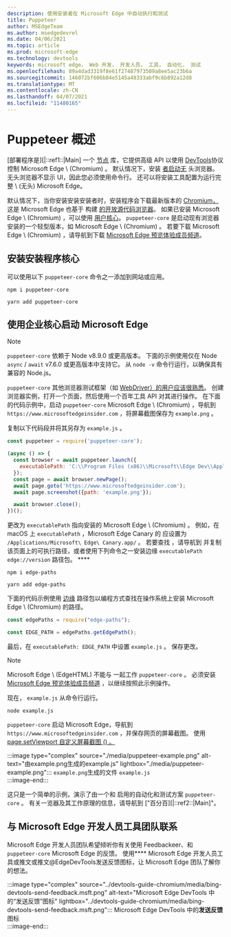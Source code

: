 ```yaml
---
description: 使用安装者在 Microsoft Edge 中自动执行和测试
title: Puppeteer
author: MSEdgeTeam
ms.author: msedgedevrel
ms.date: 04/06/2021
ms.topic: article
ms.prod: microsoft-edge
ms.technology: devtools
keywords: microsoft edge， Web 开发， 开发人员， 工具， 自动化， 测试
ms.openlocfilehash: 89a4dad3319f8e61f27487973509a8ee5ac23b6a
ms.sourcegitcommit: 146072bf606b84e5145a48333abf9c6b892a12d8
ms.translationtype: MT
ms.contentlocale: zh-CN
ms.lasthandoff: 04/07/2021
ms.locfileid: "11480165"
---
```

# <a name="puppeteer-overview"></a>Puppeteer 概述  

[部署程序是][|::ref1::|Main] 一个 [节点][NodejsMain] 库，它提供高级 API 以使用 [DevTools][GithubChromedevtoolsProtocol]协议控制 Microsoft Edge \ (Chromium\) 。  默认情况下，安装 [者启动无][WikiHeadlessBrowser] 头浏览器。  无头浏览器不显示 UI，因此您必须使用命令行。  还可以将安装工具配置为运行完整 \ (无头\) Microsoft Edge。  

默认情况下，当你安装安装安装者时，安装程序会下载最新版本的 [Chromium，][ChromiumHome]这是 Microsoft Edge 也基于 构建 [的开放源代码浏览器][MicrosoftBlogsWindowsExperience20181206]。  如果已安装 Microsoft Edge \ (Chromium\) ，可以使用 [用户核心][PuppeteerApivscore]。  `puppeteer-core` 是启动现有浏览器安装的一个轻型版本，如 Microsoft Edge \ (Chromium\) 。  若要下载 Microsoft Edge \ (Chromium\) ，请导航到下载 [Microsoft Edge 预览体验成员频道][MicrosoftedgeinsiderDownload]。  

## <a name="installing-puppeteer-core"></a>安装安装程序核心  

可以使用以下 `puppeteer-core` 命令之一添加到网站或应用。  

```shell
npm i puppeteer-core
```  

```shell
yarn add puppeteer-core
```  

## <a name="launch-microsoft-edge-with-puppeteer-core"></a>使用企业核心启动 Microsoft Edge  

> [!NOTE]
> `puppeteer-core` 依赖于 Node v8.9.0 或更高版本。  下面的示例使用仅在 Node `async` / `await` v7.6.0 或更高版本中支持它。  从 `node -v` 命令行运行，以确保具有兼容的 Node.js。  

`puppeteer-core` 其他浏览器测试框架（如 [WebDriver）的用户应该很熟悉][WebdriverChromiumMain]。  创建浏览器实例，打开一个页面，然后使用一个百年工具 API 对其进行操作。  在下面的代码示例中，启动 `puppeteer-core` Microsoft Edge \ (Chromium\) ，导航到 `https://www.microsoftedgeinsider.com` ，将屏幕截图保存为 `example.png` 。  

复制以下代码段并将其另存为 `example.js` 。  

```javascript
const puppeteer = require('puppeteer-core');

(async () => {
  const browser = await puppeteer.launch({
    executablePath: 'C:\\Program Files (x86)\\Microsoft\\Edge Dev\\Application\\msedge.exe'
  });
  const page = await browser.newPage();
  await page.goto('https://www.microsoftedgeinsider.com');
  await page.screenshot({path: 'example.png'});

  await browser.close();
})();
```  

更改为 `executablePath` 指向安装的 Microsoft Edge \ (Chromium\) 。  例如，在 macOS 上 `executablePath` ，Microsoft Edge Canary 的 应设置为 `/Applications/Microsoft\ Edge\ Canary.app/` 。  若要查找 ，请导航到 并复制该页面上的可执行路径，或者使用下列命令之一安装边缘 `executablePath` `edge://version` 路径包。 **** [][npmEdgePaths]  

```shell
npm i edge-paths
```  

```shell
yarn add edge-paths
```  
 
下面的代码示例使用 [边缘][npmEdgePaths] 路径包以编程方式查找在操作系统上安装 Microsoft Edge \ (Chromium\) 的路径。

```javascript
const edgePaths = require("edge-paths");

const EDGE_PATH = edgePaths.getEdgePath();
```

最后，在 `executablePath: EDGE_PATH` 中设置 `example.js` 。  保存更改。  

> [!NOTE]
> Microsoft Edge \ (EdgeHTML\) 不能与 一起工作 `puppeteer-core` 。  必须安装 [Microsoft Edge 预览体验成员频道][MicrosoftedgeinsiderDownload] ，以继续按照此示例操作。  

现在， `example.js` 从命令行运行。  

```shell
node example.js
```  

`puppeteer-core` 启动 Microsoft Edge，导航到 `https://www.microsoftedgeinsider.com` ，并保存网页的屏幕截图。  使用[page.setViewport 自定义屏幕截图 () 。 ][PuppeteerApipagesetviewport]  

:::image type="complex" source="./media/puppeteer-example.png" alt-text="由example.png生成的example.js" lightbox="./media/puppeteer-example.png":::
   `example.png`生成的文件 `example.js`  
:::image-end:::  

这只是一个简单的示例，演示了由一个和 启用的自动化和测试方案 `puppeteer-core` 。  有关一览器及其工作原理的信息，请导航到 ["百分百][|::ref2::|Main]"。  

## <a name="getting-in-touch-with-the-microsoft-edge-devtools-team"></a>与 Microsoft Edge 开发人员工具团队联系  

Microsoft Edge 开发人员团队希望倾听你有关使用 Feedbackeer、和 `puppeteer-core` Microsoft Edge 的反馈。  使用**** Microsoft Edge 开发人员工具或推文或推文@EdgeDevTools[][TwitterIntentTweetEdgedevtools]发送反馈图标，让 Microsoft Edge 团队了解你的想法。  

:::image type="complex" source="../devtools-guide-chromium/media/bing-devtools-send-feedback.msft.png" alt-text="Microsoft Edge DevTools 中的“发送反馈”图标" lightbox="../devtools-guide-chromium/media/bing-devtools-send-feedback.msft.png":::
   Microsoft Edge DevTools 中的**发送反馈**图标  
:::image-end:::  

<!--## See also  

*   [WebDriver (Chromium)][WebdriverChromiumMain]  
*   [WebDriver (EdgeHTML)][ArchiveMicrosoftEdgeLegacyDeveloperWebdriverIndex]  
*   [Chrome DevTools Protocol Viewer on GitHub][GithubChromedevtoolsProtocol]  
*   [Microsoft Edge:  Making the web better through more open source collaboration on Microsoft Experience Blog][MicrosoftBlogsWindowsExperience20181206]  
*   [Download Microsoft Edge Insider Channels][MicrosoftedgeinsiderDownload]  
*   [Chromium on The Chromium Projects][ChromiumHome]  
*   [Node.js][NodejsMain]  
*   [Puppeteer][PuppeteerMain]  
*   [puppeteer vs. puppeteer-core][PuppeteerApivscore]  
*   [page.setViewport() on Puppeteer][PuppeteerApipagesetviewport]  
*   [Headless browser on Wikipedia][WikiHeadlessBrowser]  -->  

<!-- links -->  

[WebdriverChromiumMain]: ../webdriver-chromium/index.md "WebDriver (Chromium) |Microsoft Docs"  

<!--  [ArchiveMicrosoftEdgeLegacyDeveloperWebdriverIndex]: /archive/microsoft-edge/legacy/developer/webdriver/index "WebDriver (EdgeHTML) | Microsoft Docs"  -->  

[GithubChromedevtoolsProtocol]: https://chromedevtools.github.io/devtools-protocol "Chrome DevTools 协议查看器|GitHub"  

[MicrosoftBlogsWindowsExperience20181206]: https://blogs.windows.com/windowsexperience/2018/12/06/microsoft-edge-making-the-web-better-through-more-open-source-collaboration "Microsoft Edge：通过更多开放源代码协作功能改善|Microsoft 体验博客"  

[MicrosoftedgeinsiderDownload]: https://www.microsoftedgeinsider.com/download "下载 Microsoft Edge 预览体验成员频道"  

[ChromiumHome]: https://www.chromium.org/Home "Chromium |Chromium 项目"  

[NodejsMain]: https://nodejs.org "Node.js"  

[npmEdgePaths]: https://www.npmjs.com/package/edge-paths "边缘路径|npm"  

[PuppeteerMain]: https://pptr.dev "木工"  
[PuppeteerApivscore]: https://pptr.dev/#?product=Puppeteer&version=v2.0.0&show=api-puppeteer-vs-puppeteer-core "一|木工"  
[PuppeteerApipagesetviewport]: https://pptr.dev/#?product=Puppeteer&version=v2.0.0&show=api-pagesetviewportviewport "page.setViewport (视口) |木工"  

[TwitterIntentTweetEdgedevtools]: https://twitter.com/intent/tweet?text=@EdgeDevTools "@EdgeDevTools - 发布推文|Twitter"  

[WikiHeadlessBrowser]: https://en.wikipedia.org/wiki/Headless_browser "无头浏览器|Wikipedia"  
